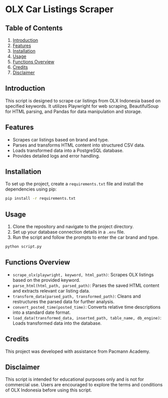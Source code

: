 

# OLX Car Listings Scraper

## Table of Contents
1. [Introduction](#introduction)
2. [Features](#features)
3. [Installation](#installation)
4. [Usage](#usage)
5. [Functions Overview](#functions-overview)
6. [Credits](#credits)
7. [Disclaimer](#disclaimer)

## Introduction
This script is designed to scrape car listings from OLX Indonesia based on specified keywords. It utilizes Playwright for web scraping, BeautifulSoup for HTML parsing, and Pandas for data manipulation and storage.

## Features
- Scrapes car listings based on brand and type.
- Parses and transforms HTML content into structured CSV data.
- Loads transformed data into a PostgreSQL database.
- Provides detailed logs and error handling.

## Installation
To set up the project, create a `requirements.txt` file and install the dependencies using pip:

```bash
pip install -r requirements.txt
```

## Usage
1. Clone the repository and navigate to the project directory.
2. Set up your database connection details in a `.env` file.
3. Run the script and follow the prompts to enter the car brand and type.

```bash
python script.py
```

## Functions Overview
- `scrape_olx(playwright, keyword, html_path)`: Scrapes OLX listings based on the provided keyword.
- `parse_html(html_path, parsed_path)`: Parses the saved HTML content and extracts relevant car listing data.
- `transform_data(parsed_path, transformed_path)`: Cleans and restructures the parsed data for further analysis.
- `convert_posted_time(posted_time)`: Converts relative time descriptions into a standard date format.
- `load_data(transformed_data, inserted_path, table_name, db_engine)`: Loads transformed data into the database.

## Credits
This project was developed with assistance from Pacmann Academy.

## Disclaimer
This script is intended for educational purposes only and is not for commercial use. Users are encouraged to explore the terms and conditions of OLX Indonesia before using this script.
